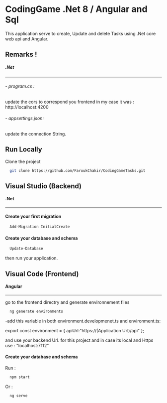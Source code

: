 
# CodingGame .Net 8 / Angular and Sql

This application serve to create, Update and delete Tasks using .Net core web api and Angular.


## Remarks !

##### .Net
---
###### - program.cs : 
update the cors to correspond you frontend in my case it was :
http://localhost:4200
###### - appsettings.json:
update the connection String.

## Run Locally

Clone the project

```bash
  git clone https://github.com/FaroukChakir/CodingGameTasks.git
```

## Visual Studio (Backend)
#### .Net
---
#### Create your first migration

```bash
  Add-Migration InitialCreate
```

#### Create your database and schema

```bash
  Update-Database
```
then run your application.

## Visual Code (Frontend)
#### Angular
---
go to the frontend directry and generate environnement files
```bash
  ng generate environments
```
-add this variable in both environment.developmenet.ts and environment.ts:

export const environment = {
    apiUrl:"https://(Application Url)/api"
};

and use your backend Url.
for this project and in case its local and Https use : "localhost:7112"

#### Create your database and schema
Run :
```bash
  npm start
```
Or :
```bash
  ng serve
```

